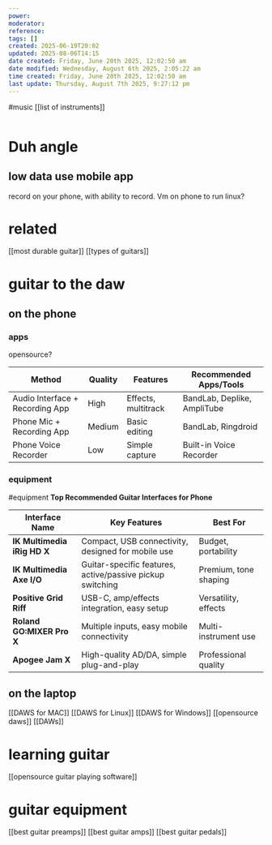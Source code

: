 ```yaml
---
power: 
moderator: 
reference: 
tags: []
created: 2025-06-19T20:02
updated: 2025-08-06T14:15
date created: Friday, June 20th 2025, 12:02:50 am
date modified: Wednesday, August 6th 2025, 2:05:22 am
time created: Friday, June 20th 2025, 12:02:50 am
last update: Thursday, August 7th 2025, 9:27:12 pm
---
```

 #music 
[[list of instruments]]

```table-of-contents
```
# Duh angle
## low data use mobile app
record on your phone, with ability to record.
Vm on phone to run linux?

# related
[[most durable guitar]]
[[types of guitars]]
# guitar to the daw

## on the phone
### apps
opensource?

| Method                          | Quality | Features            | Recommended Apps/Tools      |
| ------------------------------- | ------- | ------------------- | --------------------------- |
| Audio Interface + Recording App | High    | Effects, multitrack | BandLab, Deplike, AmpliTube |
| Phone Mic + Recording App       | Medium  | Basic editing       | BandLab, Ringdroid          |
| Phone Voice Recorder            | Low     | Simple capture      | Built-in Voice Recorder     |

### equipment
#equipment 
**Top Recommended Guitar Interfaces for Phone**

|Interface Name|Key Features|Best For|
|---|---|---|
|**IK Multimedia iRig HD X**|Compact, USB connectivity, designed for mobile use|Budget, portability|
|**IK Multimedia Axe I/O**|Guitar-specific features, active/passive pickup switching|Premium, tone shaping|
|**Positive Grid Riff**|USB-C, amp/effects integration, easy setup|Versatility, effects|
|**Roland GO:MIXER Pro X**|Multiple inputs, easy mobile connectivity|Multi-instrument use|
|**Apogee Jam X**|High-quality AD/DA, simple plug-and-play|Professional quality|
## on the laptop
[[DAWS for MAC]]
[[DAWS for Linux]]
[[DAWS for Windows]]
[[opensource daws]]
[[DAWs]]

# learning guitar
[[opensource guitar playing software]]

# guitar equipment
[[best guitar preamps]]
[[best guitar amps]]
[[best guitar pedals]]